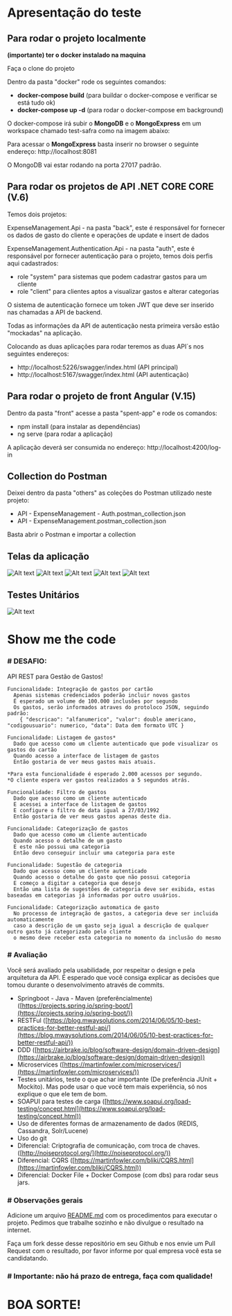# Apresentação do teste

## Para rodar o projeto localmente

**(importante) ter o docker instalado na maquina**

Faça o clone do projeto

Dentro da pasta "docker" rode os seguintes comandos:

- **docker-compose build** (para buildar o docker-compose e verificar se está tudo ok)
- **docker-compose up -d** (para rodar o docker-compose em background)

O docker-compose irá subir o **MongoDB** e o **MongoExpress** em um workspace chamado test-safra como na imagem abaixo:

Para acessar o **MongoExpress** basta inserir no browser o seguinte endereço: http://localhost:8081

O MongoDB vai estar rodando na porta 27017 padrão.

## Para rodar os projetos de API .NET CORE CORE (V.6)

Temos dois projetos:

ExpenseManagement.Api - na pasta "back", este é responsável for fornecer os dados de gasto do cliente e operações de update e insert de dados

ExpenseManagement.Authentication.Api - na pasta "auth", este é responsável por fornecer autenticação para o projeto, temos dois perfis aqui cadastrados:

- role "system" para sistemas que podem cadastrar gastos para um cliente
- role "client" para clientes aptos a visualizar gastos e alterar categorias

O sistema de autenticação fornece um token JWT que deve ser inserido nas chamadas a API de backend.

Todas as informações da API de autenticação nesta primeira versão estão "mockadas" na aplicação.

Colocando as duas aplicações para rodar teremos as duas API´s nos seguintes endereços:

- http://localhost:5226/swagger/index.html (API principal)
- http://localhost:5167/swagger/index.html (API autenticação)

## Para rodar o projeto de front Angular (V.15)

Dentro da pasta "front" acesse a pasta "spent-app" e rode os comandos:

- npm install (para instalar as dependências)
- ng serve (para rodar a aplicação)

A aplicação deverá ser consumida no endereço: http://localhost:4200/log-in

## Collection do Postman

Deixei dentro da pasta "others" as coleções do Postman utilizado neste projeto:

- API - ExpenseManagement - Auth.postman_collection.json
- API - ExpenseManagement.postman_collection.json

Basta abrir o Postman e importar a collection

## Telas da aplicação

![Alt text](https://github.com/mdcarmo/TestBackJava/blob/master/others/img1.png?raw=true)
![Alt text](https://github.com/mdcarmo/TestBackJava/blob/master/others/img2.png?raw=true)
![Alt text](https://github.com/mdcarmo/TestBackJava/blob/master/others/img3.png?raw=true)
![Alt text](https://github.com/mdcarmo/TestBackJava/blob/master/others/img4.png?raw=true)
![Alt text](https://github.com/mdcarmo/TestBackJava/blob/master/others/img5.png?raw=true)

## Testes Unitários

![Alt text](https://github.com/mdcarmo/TestBackJava/blob/master/others/img6.png?raw=true)

# Show me the code

### # DESAFIO:

API REST para Gestão de Gastos!

```
Funcionalidade: Integração de gastos por cartão
  Apenas sistemas credenciados poderão incluir novos gastos
  É esperado um volume de 100.000 inclusões por segundo
  Os gastos, serão informados atraves do protoloco JSON, seguindo padrão:
    { "descricao": "alfanumerico", "valor": double americano, "codigousuario": numerico, "data": Data dem formato UTC }
```

```
Funcionalidade: Listagem de gastos*
  Dado que acesso como um cliente autenticado que pode visualizar os gastos do cartão
  Quando acesso a interface de listagem de gastos
  Então gostaria de ver meus gastos mais atuais.

*Para esta funcionalidade é esperado 2.000 acessos por segundo.
*O cliente espera ver gastos realizados a 5 segundos atrás.
```

```
Funcionalidade: Filtro de gastos
  Dado que acesso como um cliente autenticado
  E acessei a interface de listagem de gastos
  E configure o filtro de data igual a 27/03/1992
  Então gostaria de ver meus gastos apenas deste dia.
```

```
Funcionalidade: Categorização de gastos
  Dado que acesso como um cliente autenticado
  Quando acesso o detalhe de um gasto
  E este não possui uma categoria
  Então devo conseguir incluir uma categoria para este
```

```
Funcionalidade: Sugestão de categoria
  Dado que acesso como um cliente autenticado
  Quando acesso o detalhe do gasto que não possui categoria
  E começo a digitar a categoria que desejo
  Então uma lista de sugestões de categoria deve ser exibida, estas baseadas em categorias já informadas por outro usuários.
```

```
Funcionalidade: Categorização automatica de gasto
  No processo de integração de gastos, a categoria deve ser incluida automaticamente
  caso a descrição de um gasto seja igual a descrição de qualquer outro gasto já categorizado pelo cliente
  o mesmo deve receber esta categoria no momento da inclusão do mesmo
```

### # Avaliação

Você será avaliado pela usabilidade, por respeitar o design e pela arquitetura da API.
É esperado que você consiga explicar as decisões que tomou durante o desenvolvimento através de commits.

- Springboot - Java - Maven (preferêncialmente) ([https://projects.spring.io/spring-boot/](https://projects.spring.io/spring-boot/))
- RESTFul ([https://blog.mwaysolutions.com/2014/06/05/10-best-practices-for-better-restful-api/](https://blog.mwaysolutions.com/2014/06/05/10-best-practices-for-better-restful-api/))
- DDD ([https://airbrake.io/blog/software-design/domain-driven-design](https://airbrake.io/blog/software-design/domain-driven-design))
- Microservices ([https://martinfowler.com/microservices/](https://martinfowler.com/microservices/))
- Testes unitários, teste o que achar importante (De preferência JUnit + Mockito). Mas pode usar o que você tem mais experiência, só nos explique o que ele tem de bom.
- SOAPUI para testes de carga ([https://www.soapui.org/load-testing/concept.html](https://www.soapui.org/load-testing/concept.html))
- Uso de diferentes formas de armazenamento de dados (REDIS, Cassandra, Solr/Lucene)
- Uso do git
- Diferencial: Criptografia de comunicação, com troca de chaves. ([http://noiseprotocol.org/](http://noiseprotocol.org/))
- Diferencial: CQRS ([https://martinfowler.com/bliki/CQRS.html](https://martinfowler.com/bliki/CQRS.html))
- Diferencial: Docker File + Docker Compose (com dbs) para rodar seus jars.

### # Observações gerais

Adicione um arquivo [README.md](http://README.md) com os procedimentos para executar o projeto.
Pedimos que trabalhe sozinho e não divulgue o resultado na internet.

Faça um fork desse desse repositório em seu Github e nos envie um Pull Request com o resultado, por favor informe por qual empresa você esta se candidatando.

### # Importante: não há prazo de entrega, faça com qualidade!

# BOA SORTE!
